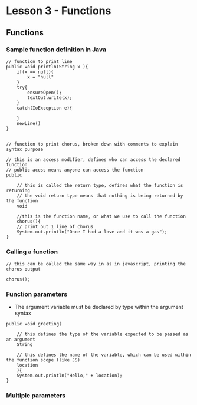 # Lesson 3 - Functions

## Functions

### Sample function definition in Java

```
// function to print line
public void println(String x ){
	if(x == null){
		x = "null"
	}
	try{
		ensureOpen();
		textOut.write(x);
	}
	catch(IoException e){

	}
	newLine()
}


// function to print chorus, broken down with comments to explain syntax purpose

// this is an access modifier, defines who can access the declared function
// public acess means anyone can access the function
public 
	
	// this is called the return type, defines what the function is returning
	// the void return type means that nothing is being returned by the function
	void 
	
	//this is the function name, or what we use to call the function
	chorus(){
	// print out 1 line of chorus
	System.out.println("Once I had a love and it was a gas");
}
```

### Calling a function

```
// this can be called the same way in as in javascript, printing the chorus output

chorus();
```

### Function parameters

- The argument variable must be declared by type within the argument syntax
```
public void greeting(
	
	// this defines the type of the variable expected to be passed as an argument
	String 
	
	// this defines the name of the variable, which can be used within the function scope (like JS)
	location
	){
	System.out.println("Hello," + location);
}
```

### Multiple parameters